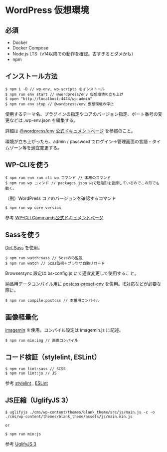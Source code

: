 # WordPress 仮想環境

## 必須

* Docker
* Docker Compose
* Node.js LTS（v14以降での動作を確認。古すぎるとダメかも）
* npm

## インストール方法

```
$ npm i -D // wp-env, wp-scripts をインストール
$ npm run env start // @wordpress/env 仮想環境の立ち上げ
$ open "http://localhost:4444/wp-admin"
$ npm run env stop // @wordpress/env 仮想環境の停止
```
使用するテーマ名、プラグインの指定やコアのバージョン指定、ポート番号の変更などは .wp-env.json を編集する。

詳細は [@wordpress/env 公式ドキュメントページ](https://ja.wordpress.org/team/handbook/block-editor/packages/packages-env/) を参照のこと。

環境が立ち上がったら、admin / password でログイン→管理画面の言語・タイムゾーン等を適宜変更する。


## WP-CLIを使う

```
$ npm run env run cli wp コマンド // 本来のコマンド
$ npm run wp コマンド // packages.json 内で短縮形を登録しているのでこの形でも動く。
```

（例）WordPress コアのバージョンを確認するコマンド
```
$ npm run wp core version 
```

参考 [WP-CLI Commands公式ドキュメントページ](https://developer.wordpress.org/cli/commands/) 

## Sassを使う

[Dirt Sass](https://www.npmjs.com/package/sass) を使用。

```
$ npm run watch:sass // Scssのみ監視
$ npm run watch // Scss監視＋ブラウザ自動リロード
```

Browsersync 設定は bs-config.js にて適宜変更して使用すること。

納品用データコンパイル用に [postcss-preset-env](https://www.npmjs.com/package/postcss-preset-env) を併用。IE対応などが必要な際に。

```
$ npm run compile:postcss // 本番用コンパイル
```

## 画像軽量化

[imagemin](https://www.npmjs.com/package/imagemin) を使用。コンパイル設定は imagemin.js に記述。

```
$ npm run min:img // 画像コンパイル
```

## コード検証（stylelint, ESLint）

```
$ npm run lint:sass // SCSS
$ npm run lint:js // JS
```

参考 [stylelint](https://stylelint.io/) ,  [ESLint](https://eslint.org/) 

## JS圧縮（UglifyJS 3）

```
$ uglifyjs ./cms/wp-content/themes/blank_theme/src/js/main.js -c -o ./cms/wp-content/themes/blank_theme/assets/js/main.min.js

or

$ npm run min:js
```

参考 [UglifyJS 3](https://www.npmjs.com/package/uglify-js)
